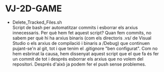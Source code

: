 # VJ-2D-GAME
* Delete_Tracked_Files.sh  
Script de bash per automatitzar commits i esborrar els arxius innecessaris. Per què hem fet aquest script? Quan fem commits, no sabem per què hi ha arxius binaris (com els directoris .vs/ de Visual Studio o els arxius de compilació i binaris a /Debug) que continuen pujant-se'n al git, tot i que tenim el .gitignore "ben configurat". Com no hem esbrinat la causa, hem dissenyat aquest script que el que fa és fer un commit de tot i després esborrar els arxius que no volem del repositori. Després d'això ja podem fer el push sense problemes. 
